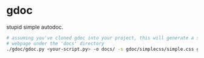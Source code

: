 # gdoc

stupid simple autodoc.

```bash
# assuming you've cloned gdoc into your project, this will generate a static
# webpage under the 'docs' directory 
./gdoc/gdoc.py <your-script.py> -o docs/ -s gdoc/simplecss/simple.css gdoc/basic.css 
```